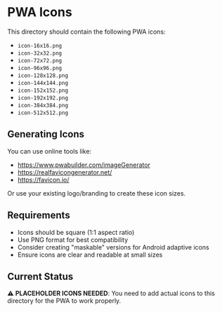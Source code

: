 # PWA Icons

This directory should contain the following PWA icons:

- `icon-16x16.png`
- `icon-32x32.png` 
- `icon-72x72.png`
- `icon-96x96.png`
- `icon-128x128.png`
- `icon-144x144.png`
- `icon-152x152.png`
- `icon-192x192.png`
- `icon-384x384.png`
- `icon-512x512.png`

## Generating Icons

You can use online tools like:
- https://www.pwabuilder.com/imageGenerator
- https://realfavicongenerator.net/
- https://favicon.io/

Or use your existing logo/branding to create these icon sizes.

## Requirements

- Icons should be square (1:1 aspect ratio)
- Use PNG format for best compatibility
- Consider creating "maskable" versions for Android adaptive icons
- Ensure icons are clear and readable at small sizes

## Current Status

⚠️ **PLACEHOLDER ICONS NEEDED**: You need to add actual icons to this directory for the PWA to work properly.
